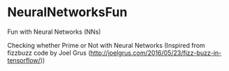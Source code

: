 # NeuralNetworksFun
Fun with Neural Networks (NNs)

Checking whether Prime or Not with Neural Networks (Inspired from fizzbuzz code by Joel Grus (http://joelgrus.com/2016/05/23/fizz-buzz-in-tensorflow/))
